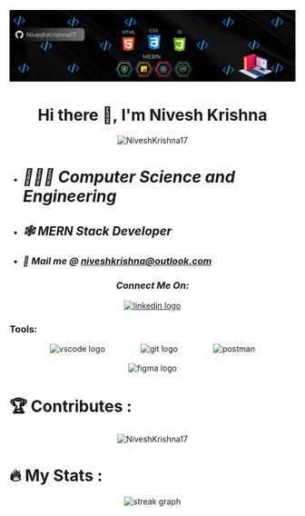 ![MasterHead](https://github.com/NiveshKrishna17/assets/blob/main/LinkedIn.png)

<h1 align="center">Hi there 👋, I'm Nivesh Krishna</h1>
<p align="center">
  <img src="https://komarev.com/ghpvc/?username=NiveshKrishna17&label=Profile%20views&color=0e75b6&style=flat" alt="NiveshKrishna17" />
</p>

- *<h1>👨🏻‍🎓  Computer Science and Engineering</h1>*
  
- *<h2>🕸  MERN Stack Developer</h2>*
  
- *<h3>📧  Mail me @ niveshkrishna@outlook.com</h3>*


*<h3 align="center">Connect Me On: </h3>*


<div align="center">
  <a href="https://www.linkedin.com/in/nivesh-krishna-k17091999" target="blank">
    <img src="https://raw.githubusercontent.com/maurodesouza/profile-readme-generator/master/src/assets/icons/social/linkedin/default.svg" width="52" height="40" alt="linkedin logo"  />
  </a>
  
</div>

<h3 align="left">Tools:</h3>

<div align="center">
  <div>
    <img src="https://cdn.jsdelivr.net/gh/devicons/devicon/icons/vscode/vscode-original.svg" height="50" alt="vscode logo"  />
    <img width="55" />
    <img src="https://cdn.jsdelivr.net/gh/devicons/devicon/icons/git/git-original.svg" height="50" alt="git logo"  />
    <img width="55" />
    <img src="https://www.vectorlogo.zone/logos/getpostman/getpostman-icon.svg" alt="postman"  height="50"/> 
  </div> 
  <br/>
  <div>
    <img src="https://skillicons.dev/icons?i=figma" height="50" alt="figma logo"  />
<!--     <img width="55" /> -->
    
  </div>
</div>






























<h1 align="left">🏆  Contributes :</h1>

<p align="center">
  <img align="center" src="https://github-readme-stats.vercel.app/api/top-langs?username=NiveshKrishna17&show_icons=true&theme=dark&locale=en&layout=compact" alt="NiveshKrishna17" />
</p>

<h1 align="left">🔥   My Stats :</h1>

<div align="center">
  <img src="https://streak-stats.demolab.com?user=NiveshKrishna17&locale=en&mode=daily&theme=dark&hide_border=false&border_radius=5&order=3" height="220" alt="streak graph"  />
</div>
